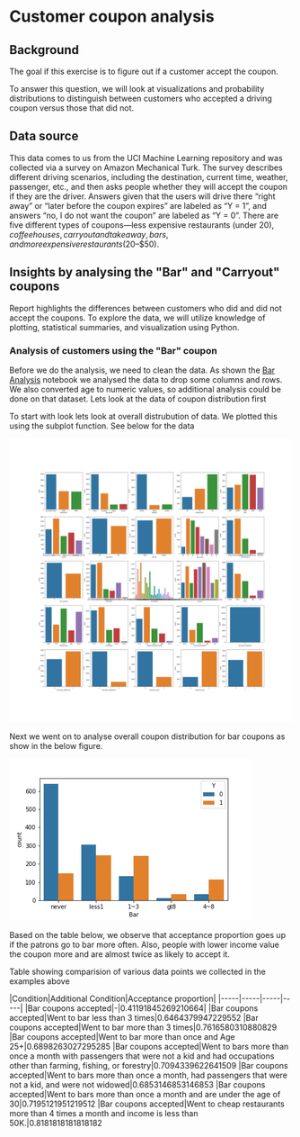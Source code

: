 # Customer coupon analysis

## Background

The goal if this exercise is to figure out if a customer accept the coupon. 

To answer this question, we will look at visualizations and probability distributions to distinguish between customers who accepted a driving coupon versus those that did not. 

## Data source

This data comes to us from the UCI Machine Learning repository and was collected via a survey on Amazon Mechanical Turk. The survey describes different driving scenarios, including the destination, current time, weather, passenger, etc., and then asks people whether they will accept the coupon if they are the driver. Answers given that the users will drive there “right away” or “later before the coupon expires” are labeled as “Y = 1”, and answers “no, I do not want the coupon” are labeled as “Y = 0”. There are five different types of coupons—less expensive restaurants (under $20), coffee houses, carry out and take away, bars, and more expensive restaurants ($20–$50).

## Insights by analysing the "Bar" and "Carryout" coupons

Report highlights the differences between customers who did and did not accept the coupons. To explore the data, we will utilize  knowledge of plotting, statistical summaries, and visualization using Python.

### Analysis of customers using the "Bar"  coupon

Before we do the analysis, we need to clean the data. As shown the [Bar Analysis](Bar_Analysis.ipynb) notebook we analysed the data to drop some columns and rows. We also converted age to numeric values, so additional analysis could be done on that dataset.
Lets look at the data of coupon distribution first

To start with look lets look at overall distrubution of data. We plotted this using the subplot function. See below for the data

![](images/overall_distr.png)

Next we went on to analyse overall coupon distribution for bar coupons as show in the below figure.

![](images/coupon_acceptance_rate_barcoupons.png)


Based on the table below, we observe that acceptance proportion goes up if the patrons go to bar more often. Also, people with lower income value the coupon more and are almost twice as likely to accept it.

Table showing comparision of various data points we collected in the examples above

|Condition|Additional Condition|Acceptance proportion|
|-----|-----|-----|-----|
|Bar coupons accepted|-|0.41191845269210664|
|Bar coupons accepted|Went to bar less than 3 times|0.6464379947229552
|Bar coupons accepted|Went to bar more than 3 times|0.7616580310880829
|Bar coupons accepted|Went to bar more than once and Age 25+|0.6898263027295285
|Bar coupons accepted|Went to bars more than once a month with passengers that were not a kid and had occupations other than farming, fishing, or forestry|0.7094339622641509
|Bar coupons accepted|Went to bars more than once a month, had passengers that were not a kid, and were not widowed|0.6853146853146853
|Bar coupons accepted|Went to bars more than once a month and are under the age of 30|0.7195121951219512
|Bar coupons accepted|Went to cheap restaurants more than 4 times a month and income is less than 50K.|0.8181818181818182



